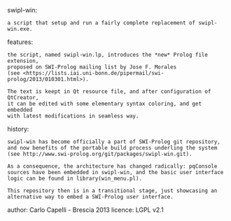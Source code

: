 swipl-win:

    a script that setup and run a fairly complete replacement of swipl-win.exe.

features:

    the script, named swipl-win.lp, introduces the *new* Prolog file extension,
    proposed on SWI-Prolog mailing list by Jose F. Morales
    (see <https://lists.iai.uni-bonn.de/pipermail/swi-prolog/2013/010301.html>).

    The text is keept in Qt resource file, and after configuration of QtCreator,
    it can be edited with some elementary syntax coloring, and get embedded
    with latest modifications in seamless way.

history:

    swipl-win has become officially a part of SWI-Prolog git repository,
    and now benefits of the portable build process underling the system
    (see http://www.swi-prolog.org/git/packages/swipl-win.git).
 
    As a consequence, the architecture has changed radically: pqConsole
    sources have been embedded in swipl-win, and the basic user interface
    logic can be found in library(win_menu.pl).

    This repository then is in a transitional stage, just showcasing an
    alternative way to embed a SWI-Prolog user interface.

author:  Carlo Capelli - Brescia 2013
licence: LGPL v2.1
